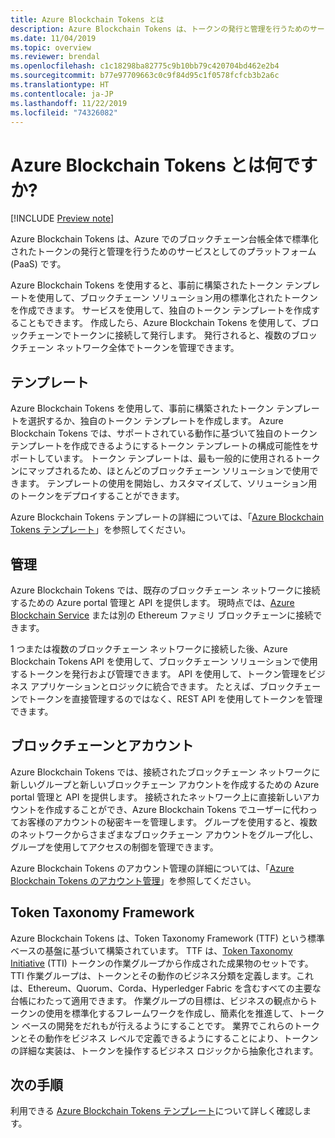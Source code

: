 ```yaml
---
title: Azure Blockchain Tokens とは
description: Azure Blockchain Tokens は、トークンの発行と管理を行うためのサービスとしてのプラットフォーム (PaaS) です。
ms.date: 11/04/2019
ms.topic: overview
ms.reviewer: brendal
ms.openlocfilehash: c1c18298ba82775c9b10bb79c420704bd462e2b4
ms.sourcegitcommit: b77e97709663c0c9f84d95c1f0578fcfcb3b2a6c
ms.translationtype: HT
ms.contentlocale: ja-JP
ms.lasthandoff: 11/22/2019
ms.locfileid: "74326082"
---
```

# <a name="what-is-azure-blockchain-tokens"></a>Azure Blockchain Tokens とは何ですか?

[!INCLUDE [Preview note](./includes/preview.md)]

Azure Blockchain Tokens は、Azure でのブロックチェーン台帳全体で標準化されたトークンの発行と管理を行うためのサービスとしてのプラットフォーム (PaaS) です。

Azure Blockchain Tokens を使用すると、事前に構築されたトークン テンプレートを使用して、ブロックチェーン ソリューション用の標準化されたトークンを作成できます。 サービスを使用して、独自のトークン テンプレートを作成することもできます。 作成したら、Azure Blockchain Tokens を使用して、ブロックチェーンでトークンに接続して発行します。 発行されると、複数のブロックチェーン ネットワーク全体でトークンを管理できます。

## <a name="templates"></a>テンプレート

Azure Blockchain Tokens を使用して、事前に構築されたトークン テンプレートを選択するか、独自のトークン テンプレートを作成します。 Azure Blockchain Tokens では、サポートされている動作に基づいて独自のトークン テンプレートを作成できるようにするトークン テンプレートの構成可能性をサポートしています。 トークン テンプレートは、最も一般的に使用されるトークンにマップされるため、ほとんどのブロックチェーン ソリューションで使用できます。 テンプレートの使用を開始し、カスタマイズして、ソリューション用のトークンをデプロイすることができます。

Azure Blockchain Tokens テンプレートの詳細については、「[Azure Blockchain Tokens テンプレート](templates.md)」を参照してください。

## <a name="management"></a>管理

Azure Blockchain Tokens では、既存のブロックチェーン ネットワークに接続するための Azure portal 管理と API を提供します。 現時点では、[Azure Blockchain Service](../service/overview.md) または別の Ethereum ファミリ ブロックチェーンに接続できます。

1 つまたは複数のブロックチェーン ネットワークに接続した後、Azure Blockchain Tokens API を使用して、ブロックチェーン ソリューションで使用するトークンを発行および管理できます。 API を使用して、トークン管理をビジネス アプリケーションとロジックに統合できます。 たとえば、ブロックチェーンでトークンを直接管理するのではなく、REST API を使用してトークンを管理できます。

## <a name="blockchains-and-accounts"></a>ブロックチェーンとアカウント

Azure Blockchain Tokens では、接続されたブロックチェーン ネットワークに新しいグループと新しいブロックチェーン アカウントを作成するための Azure portal 管理と API を提供します。 接続されたネットワーク上に直接新しいアカウントを作成することができ、Azure Blockchain Tokens でユーザーに代わってお客様のアカウントの秘密キーを管理します。 グループを使用すると、複数のネットワークからさまざまなブロックチェーン アカウントをグループ化し、グループを使用してアクセスの制御を管理できます。

Azure Blockchain Tokens のアカウント管理の詳細については、「[Azure Blockchain Tokens のアカウント管理](account-management.md)」を参照してください。

## <a name="token-taxonomy-framework"></a>Token Taxonomy Framework

Azure Blockchain Tokens は、Token Taxonomy Framework (TTF) という標準ベースの基盤に基づいて構築されています。 TTF は、[Token Taxonomy Initiative](https://entethalliance.org/participate/token-taxonomy-initiative/) (TTI) トークンの作業グループから作成された成果物のセットです。 TTI 作業グループは、トークンとその動作のビジネス分類を定義します。これは、Ethereum、Quorum、Corda、Hyperledger Fabric を含むすべての主要な台帳にわたって適用できます。 作業グループの目標は、ビジネスの観点からトークンの使用を標準化するフレームワークを作成し、簡素化を推進して、トークン ベースの開発をだれもが行えるようにすることです。 業界でこれらのトークンとその動作をビジネス レベルで定義できるようにすることにより、トークンの詳細な実装は、トークンを操作するビジネス ロジックから抽象化されます。

## <a name="next-steps"></a>次の手順

利用できる [Azure Blockchain Tokens テンプレート](templates.md)について詳しく確認します。
